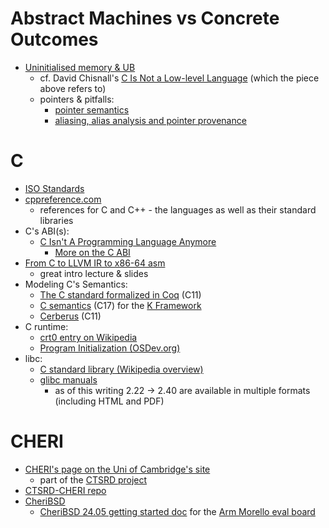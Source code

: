 # Abstract Machines vs Concrete Outcomes
* [Uninitialised memory & UB](https://www.ralfj.de/blog/2019/07/14/uninit.html)
  * cf. David Chisnall's [C Is Not a Low-level Language](https://queue.acm.org/detail.cfm?id=3212479) (which the piece above refers to)
  * pointers & pitfalls:
    * [pointer semantics](https://www.ralfj.de/blog/2018/07/24/pointers-and-bytes.html)
    * [aliasing, alias analysis and pointer provenance](https://faultlore.com/blah/fix-rust-pointers/#background)

# C
* [ISO Standards](https://www.iso-9899.info/wiki/The_Standard)
* [cppreference.com](https://en.cppreference.com/w/)
  * references for C and C++ - the languages as well as their standard libraries
* C's ABI(s):
  * [C Isn't A Programming Language Anymore](https://faultlore.com/blah/c-isnt-a-language/)
    * [More on the C ABI](https://thephd.dev/to-save-c-we-must-save-abi-fixing-c-function-abi)
* [From C to LLVM IR to x86-64 asm](https://ocw.mit.edu/courses/6-172-performance-engineering-of-software-systems-fall-2018/resources/lecture-5-c-to-assembly/)
  * great intro lecture & slides
* Modeling C's Semantics:
  * [The C standard formalized in Coq](https://robbertkrebbers.nl/thesis.html) (C11)
  * [C semantics](https://github.com/kframework/c-semantics) (C17) for the [K Framework](https://github.com/runtimeverification/k)
  * [Cerberus](https://www.cl.cam.ac.uk/~pes20/cerberus/) (C11)
* C runtime:
  * [crt0 entry on Wikipedia](https://en.wikipedia.org/wiki/Crt0)
  * [Program Initialization (OSDev.org)](https://wiki.osdev.org/Creating_a_C_Library#Program_Initialization)
* libc:
  * [C standard library (Wikipedia overview)](https://en.wikipedia.org/wiki/C_standard_library)
  * [glibc manuals](https://sourceware.org/glibc/manual/)
    * as of this writing 2.22 -> 2.40 are available in multiple formats (including HTML and PDF)

# CHERI
* [CHERI's page on the Uni of Cambridge's site](https://www.cl.cam.ac.uk/research/security/ctsrd/cheri/)
  * part of the [CTSRD project](https://www.cl.cam.ac.uk/research/security/ctsrd/)
* [CTSRD-CHERI repo](https://github.com/CTSRD-CHERI)
* [CheriBSD](https://www.cheribsd.org)
  * [CheriBSD 24.05 getting started doc](https://ctsrd-cheri.github.io/cheribsd-getting-started/) for the [Arm Morello eval board](https://www.arm.com/architecture/cpu/morello)
